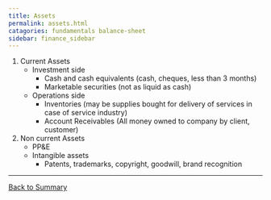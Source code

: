 ```yaml
---
title: Assets
permalink: assets.html
catagories: fundamentals balance-sheet
sidebar: finance_sidebar
---
```


1. Current Assets
    - Investment side 
        +   Cash and cash equivalents (cash, cheques, less than 3 months)
        +   Marketable securities (not as liquid as cash)
    -   Operations side
        +   Inventories (may be supplies bought for delivery of services in case of service industry)
        +   Account Receivables (All money owned to company by client, customer)
2. Non current Assets
    * PP&E
    * Intangible assets
        - Patents, trademarks, copyright, goodwill, brand recognition

---

<a href="/" name="#user-content-ratios">Back to Summary</a>
